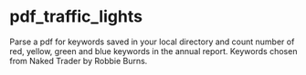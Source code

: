 # pdf_traffic_lights

Parse a pdf for keywords saved in your local directory and count number of red, yellow, green and blue keywords in the annual report. Keywords chosen from Naked Trader by Robbie Burns.
